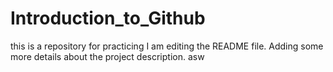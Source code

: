 # Introduction_to_Github
this is a repository for practicing
I am editing the README file. Adding some more details about the project description.
asw
